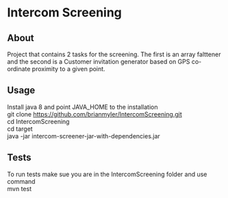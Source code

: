 # Intercom Screening

## About
Project that contains 2 tasks for the screening. The first is an array falttener and the second is a Customer invitation generator based on GPS co-ordinate proximity to a given point.


## Usage
Install java 8 and point JAVA_HOME to the installation  
git clone https://github.com/brianmyler/IntercomScreening.git   
cd IntercomScreening   
cd target  
java -jar intercom-screener-jar-with-dependencies.jar

## Tests
To run tests make sue you are in the IntercomScreening folder and use command  
mvn test


